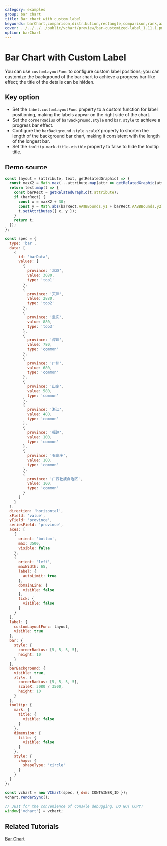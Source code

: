 ```yaml
---
category: examples
group: bar chart
title: Bar chart with custom label
keywords: barChart,comparison,distribution,rectangle,comparison,rank,axis,label
cover: ../../../../public/vchart/preview/bar-customized-label_1.11.1.png
option: barChart
---
```


# Bar Chart with Custom Label

You can use `customLayoutFunc` to configure custom label positions; you can customize the background of the bar chart to achieve a progress bar-like effect; the title of the details can be hidden.

## Key option

- Set the `label.customLayoutFunc` property to a custom function for label positioning, making the labels appear on the right side of the chart.
- Set the `cornerRadius` of `barBackground.style` and `bar.style` to achieve a progress bar effect.
- Configure the `barBackground.style.scaleX` property to shorten the length of the background bar chart, making it consistent with the length of the longest bar.
- Set the `tooltip.mark.title.visible` property to false to hide the tooltip title.

## Demo source

```javascript livedemo
const layout = (attribute, text, getRelatedGraphic) => {
  const maxX2 = Math.max(...attribute.map(attr => getRelatedGraphic(attr).AABBBounds.x2));
  return text.map(t => {
    const barRect = getRelatedGraphic(t.attribute);
    if (barRect) {
      const x = maxX2 + 30;
      const y = Math.abs(barRect.AABBBounds.y1 + barRect.AABBBounds.y2) / 2;
      t.setAttributes({ x, y });
    }
    return t;
  });
};

const spec = {
  type: 'bar',
  data: [
    {
      id: 'barData',
      values: [
        {
          province: '北京',
          value: 3080,
          type: 'top1'
        },
        {
          province: '天津',
          value: 2880,
          type: 'top2'
        },
        {
          province: '重庆',
          value: 880,
          type: 'top3'
        },
        {
          province: '深圳',
          value: 780,
          type: 'common'
        },
        {
          province: '广州',
          value: 680,
          type: 'common'
        },
        {
          province: '山东',
          value: 580,
          type: 'common'
        },
        {
          province: '浙江',
          value: 480,
          type: 'common'
        },
        {
          province: '福建',
          value: 100,
          type: 'common'
        },
        {
          province: '石家庄',
          value: 100,
          type: 'common'
        },
        {
          province: '广西壮族自治区',
          value: 100,
          type: 'common'
        }
      ]
    }
  ],
  direction: 'horizontal',
  xField: 'value',
  yField: 'province',
  seriesField: 'province',
  axes: [
    {
      orient: 'bottom',
      max: 3500,
      visible: false
    },
    {
      orient: 'left',
      maxWidth: 65,
      label: {
        autoLimit: true
      },
      domainLine: {
        visible: false
      },
      tick: {
        visible: false
      }
    }
  ],
  label: {
    customLayoutFunc: layout,
    visible: true
  },
  bar: {
    style: {
      cornerRadius: [5, 5, 5, 5],
      height: 10
    }
  },
  barBackground: {
    visible: true,
    style: {
      cornerRadius: [5, 5, 5, 5],
      scaleX: 3080 / 3500,
      height: 10
    }
  },
  tooltip: {
    mark: {
      title: {
        visible: false
      }
    },
    dimension: {
      title: {
        visible: false
      }
    },
    style: {
      shape: {
        shapeType: 'circle'
      }
    }
  }
};

const vchart = new VChart(spec, { dom: CONTAINER_ID });
vchart.renderSync();

// Just for the convenience of console debugging, DO NOT COPY!
window['vchart'] = vchart;
```

## Related Tutorials

[Bar Chart](link)
